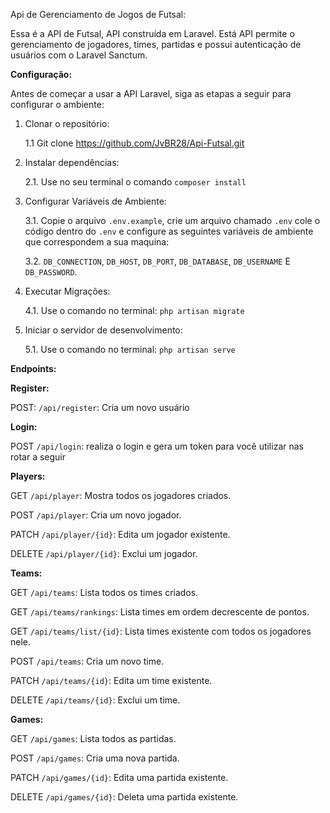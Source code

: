 Api de Gerenciamento de Jogos de Futsal:

Essa é a API de Futsal, API construída em Laravel. Está API permite o gerenciamento de jogadores, times, partidas e possui autenticação de usuários com o Laravel Sanctum.

**Configuração:**

Antes de começar a usar a API Laravel, siga as etapas a seguir para configurar o ambiente:

1.	Clonar o repositório:

    1.1	    Git clone https://github.com/JvBR28/Api-Futsal.git

2.	Instalar dependências:	

    2.1.	Use no seu terminal o comando ```composer install```

3.	Configurar Variáveis de Ambiente:

    3.1.	Copie o arquivo ```.env.example```, crie um arquivo chamado ```.env``` cole o código dentro do ```.env``` e configure as seguintes variáveis de ambiente que correspondem a sua maquina:

    3.2.	```DB_CONNECTION```, ```DB_HOST```, ```DB_PORT```, ```DB_DATABASE```, ```DB_USERNAME``` E ```DB_PASSWORD```.

4.	Executar Migrações:

    4.1.	Use o comando no terminal: ```php artisan migrate```

5.	Iniciar o servidor de desenvolvimento:

    5.1.	Use o comando no terminal: ```php artisan serve```

**Endpoints:**


**Register:**

POST: ```/api/register```: Cria um novo usuário

**Login:**

POST ```/api/login```: realiza o login e gera um token para você utilizar nas rotar a seguir

**Players:**

GET ```/api/player```: Mostra todos os jogadores criados.

POST ```/api/player```: Cria um novo jogador.

PATCH ```/api/player/{id}```: Edita um jogador existente.

DELETE ```/api/player/{id}```: Exclui um jogador.

**Teams:**

GET ```/api/teams```: Lista todos os times criados.

GET ```/api/teams/rankings```: Lista times em ordem decrescente de pontos.

GET ```/api/teams/list/{id}```: Lista times existente com todos os jogadores nele.

POST ```/api/teams```: Cria um novo time.

PATCH ```/api/teams/{id}```: Edita um time existente.

DELETE ```/api/teams/{id}```: Exclui um time.

**Games:**

GET ```/api/games```: Lista todos as partidas.

POST ```/api/games```: Cria uma nova partida.

PATCH ```/api/games/{id}```: Edita uma partida existente.

DELETE ```/api/games/{id}```: Deleta uma partida existente.